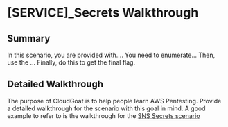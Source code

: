 # [SERVICE]_Secrets Walkthrough

## Summary

In this scenario, you are provided with.... You need to enumerate... Then, use the ... Finally, do this to get the final flag. 

## Detailed Walkthrough

The purpose of CloudGoat is to help people learn AWS Pentesting. Provide a detailed walkthrough for the scenario with this goal in mind. A good example to refer to is the walkthrough for the [SNS Secrets scenario](https://github.com/RhinoSecurityLabs/cloudgoat/blob/master/scenarios/sns_secrets/cheat_sheet.md)


